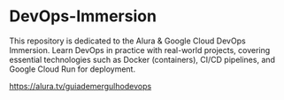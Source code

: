 # DevOps-Immersion

This repository is dedicated to the Alura \& Google Cloud DevOps Immersion. Learn DevOps in practice with real-world projects, covering essential technologies such as Docker (containers), CI/CD pipelines, and Google Cloud Run for deployment.

https://alura.tv/guiademergulhodevops

